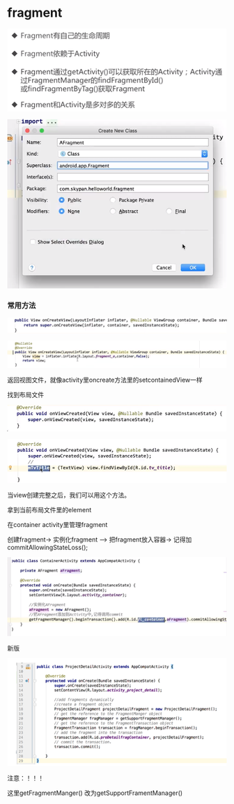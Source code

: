 # fragment

![](.gitbook/assets/image%20%2856%29.png)

![](.gitbook/assets/image%20%2842%29.png)

### 常用方法

![](.gitbook/assets/image%20%2836%29.png)

![](.gitbook/assets/image%20%2841%29.png)

返回视图文件，就像activity里oncreate方法里的setcontainedView一样

找到布局文件

![](.gitbook/assets/image%20%2859%29.png)

![](.gitbook/assets/image%20%2830%29.png)

当view创建完整之后，我们可以用这个方法。

拿到当前布局文件里的element



在container activity里管理fragment

创建fragment-&gt; 实例化fragment —&gt; 把fragment放入容器-&gt; 记得加commitAllowingStateLoss\(\);

![](.gitbook/assets/image%20%2833%29.png)

新版

![](.gitbook/assets/image%20%2852%29.png)

注意：！！！

这里getFragmentManger\(\) 改为getSupportFramentManager\(\)

